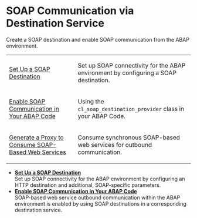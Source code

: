 <!-- loio72bb6b5208b641a1b19672459bbfbc11 -->

# SOAP Communication via Destination Service

Create a SOAP destination and enable SOAP communication from the ABAP environment.


<table>
<tr>
<td>

[Set Up a SOAP Destination](Set_Up_a_SOAP_Destination_7e22ed9.md)



</td>
<td>

Set up SOAP connectivity for the ABAP environment by configuring a SOAP destination.



</td>
</tr>
<tr>
<td>

[Enable SOAP Communication in Your ABAP Code](Enable_SOAP_Communication_in_Your_ABAP_Code_6ab460e.md)



</td>
<td>

Using the `cl_soap_destination_provider` class in your ABAP Code.



</td>
</tr>
<tr>
<td>

[Generate a Proxy to Consume SOAP-Based Web Services](Generate_a_Proxy_to_Consume_SOAP-Based_Web_Services_8b6723b.md)



</td>
<td>

Consume synchronous SOAP-based web services for outbound communication.



</td>
</tr>
</table>

-   **[Set Up a SOAP Destination](Set_Up_a_SOAP_Destination_7e22ed9.md "Set up SOAP connectivity for the ABAP
                                environment	 by configuring an HTTP destination and additional,
		SOAP-specific parameters. ")**  
Set up SOAP connectivity for the ABAP environment by configuring an HTTP destination and additional, SOAP-specific parameters.
-   **[Enable SOAP Communication in Your ABAP Code](Enable_SOAP_Communication_in_Your_ABAP_Code_6ab460e.md "SOAP-based web service outbound communication within the ABAP
                                environment	 is enabled by using SOAP
		destinations in a corresponding destination service.")**  
SOAP-based web service outbound communication within the ABAP environment is enabled by using SOAP destinations in a corresponding destination service.

